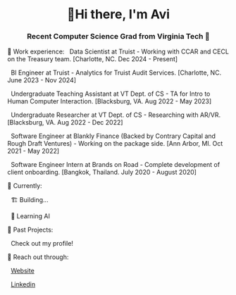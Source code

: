 <h1 align="center">👋Hi there, I'm Avi</h1>
<h3 align="center">Recent Computer Science Grad from Virginia Tech 🦃</h3>

🚀 Work experience:
&nbsp; Data Scientist at Truist - Working with CCAR and CECL on the Treasury team. [Charlotte, NC. Dec 2024 - Present]

&nbsp; BI Engineer at Truist - Analytics for Truist Audit Services. [Charlotte, NC. June 2023 - Nov 2024]

&nbsp; Undergraduate Teaching Assistant at VT Dept. of CS - TA for Intro to Human Computer Interaction. [Blacksburg, VA. Aug 2022 - May 2023]
  
&nbsp; Undergraduate Researcher at VT Dept. of CS - Researching with AR/VR. [Blacksburg, VA. Aug 2022 - Dec 2022]
  
&nbsp;  Software Engineer at Blankly Finance (Backed by Contrary Capital and Rough Draft Ventures) - Working on the package side.  [Ann Arbor, MI. Oct 2021 - May 2022]
  
&nbsp;  Software Engineer Intern at Brands on Road - Complete development of client onboarding. [Bangkok, Thailand. July 2020 - August 2020]

📍 Currently:

&nbsp;  🏗️ Building... 

&nbsp;  🤖 Learning AI 

📖 Past Projects:

&nbsp;  Check out my profile!

💬 Reach out through:

&nbsp;  [Website](https://avimehta.netlify.app/)
  
&nbsp;  [Linkedin](https://www.linkedin.com/in/mehtavi/)
